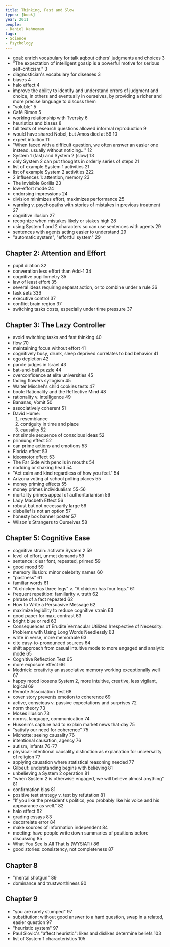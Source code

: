 ```yaml
---
title: Thinking, Fast and Slow
types: [book]
year: 2011
people:
- Daniel Kahneman
tags:
- Science
- Psychology
---
```


- goal: enrich vocabulary for talk aqbout others' judgments and choices 3
- "The expectation of intelligent gossip is a powerful motive for serious self-criticism." 3
- diagnostician's vocabulary for diseases 3
- biases 4
- halo effect 4
- improve the ability to identify and understand errors of judgment and choice, in others and eventually in ourselves, by providing a richer and more precise language to discuss them
- "voluble" 5
- Café Rimon 5
- working relationship with Tversky 6
- heuristics and biases 8
- full texts of research questions allowed informal reproduction 9
- would have shared Nobel, but Amos died at 59 10
- expert intuition 11
- "When faced with a difficult question, we often answer an easier one instead, usually without noticing..." 12
- System 1 (fast) and System 2 (slow) 13
- only System 2 can put thoughts in orderly series of steps 21
- list of example System 1 activities 21
- list of example System 2 activities 222
- 2 influences 1: attention, memory 23
- The Invisible Gorilla 23
- low-effort mode 24
- endorsing impressions 24
- division minimizes effort, maximizes performance 25
- warning v. psychopaths with stories of mistakes in previous treatment 27
- cognitive illusion 27
- recognize when mistakes likely or stakes high 28
- using System 1 and 2 characters so can use sentences with agents 29
- sentences with agents acting easier to understand 29
- "automatic system", "effortful system" 29

## Chapter 2: Attention and Effort
- pupil dilation 32
- converation less effort than Add-1 34
- cognitive pupillometry 35
- law of least effort 35
- several ideas requiring separat action, or to combine under a rule 36
- task sets 336
- executive control 37
- conflict brain region 37
- switching tasks costs, especially under time pressure 37

## Chapter 3: The Lazy Controller
- avoid switching tasks and fast thinking 40
- flow 70
- maintaining focus without effort 41
- cognitively busy, drunk, sleep deprived correlates to bad behavior 41
- ego depletion 42
- parole judges in Israel 43
- bat-and-ball puzzle 44
- overconfidence at elite universities 45
- fading flowers syllogism 45
- Walter Mischel's child cookies tests 47
- book: Rationality and the Reflective Mind 48
- rationality v. intelligence 49
- Bananas, Vomit 50
- associatively coherent 51
- David Hume:
  1.  resemblance
  2.  contiguity in time and place
  3.  causality 52
- not simple sequence of conscious ideas 52
- primiung effect 52
- can prime actions and emotions 53
- Florida effect 53
- ideomotor effect 53
- The Far Side with pencils in mouths 54
- nodding or shaking head 54
- "Act calm and kind regardless of how you feel." 54
- Arizona voting at school polling places 55
- money priming effects 55
- money primes individualism 55-56
- mortality primes appeal of authoritarianism 56
- Lady Macbeth Effect 56
- robust but not necessarily large 56
- disbelief is not an option 57
- honesty box banner poster 57
- Wilson's Strangers to Ourselves 58

## Chapter 5: Cognitive Ease
- cognitive strain: activate System 2 59
- level of effort, unmet demands 59
- sentence: clear font, repeated, primed 59
- good mood 59
- memory illusion: minor celebrity names 60
- "pastness" 61
- familiar words 61
- "A chicken has three legs" v. "A chicken has four legs." 61
- frequent repetition: familiarity v. truth 62
- phrase of a fact repeated 62
- How to Write a Persuasive Message 62
- maximize legibility to reduce cognitive strain 63
- good paper for max. contrast 63
- bright blue or red 63
- Consequences of Erudite Vernacular Utilized Irrespective of Necessity: Problems with Using Long Words Needlessly 63
- write in verse, more memorable 63
- cite easy-to-pronounced sources 64
- shift approach from casual intuitive mode to more engaged and analytic mode 65
- Cognitive Reflection Test 65
- more exposure effect 66
- Mednick: creativity an associative memory working exceptionally well 67
- happy mood loosens System 2, more intuitive, creative, less vigilant, logical 69
- Remote Association Test 68
- cover story prevents emotion to coherence 69
- active, conscious v. passive expectations and surprises 72
- norm theory 73
- Moses illusion 73
- norms, language, communication 74
- Hussein's capture had to explain market news that day 75
- "satisfy our need for coherence" 75
- Michotte: seeing causality 76
- intentional causation, agency 76
- autism, infants 76-77
- physical-intentional causality distinction as explanation for universality of religion 77
- applying causation where statistical reasoning needed 77
- Gilbeuf: understanding begins with believing 81
- unbelieving a System 2 operation 81
- "when System 2 is otherwise engaged, we will believe almost anything" 81
- confirmation bias 81
- positive test strategy v. test by refutation 81
- "If you like the president's politics, you probably like his voice and his appearance as well." 82
- halo effect 82
- grading essays 83
- decorrelate error 84
- make sources of information independent 84
- meeting: have people write down summaries of positions before discussing 85
- What You See Is All That Is (WYSIATI) 86
- good stories: consistency, not completeness 87

## Chapter 8
- "mental shotgun" 89
- dominance and trustworthiness 90

## Chapter 9
- "you are rarely stumped" 97
- substitution: without good answer to a hard question, swap in a related, easier question 97
- "heuristic system" 97
- Paul Slovic's "affect heuristic": likes and dislikes determine beliefs 103
- list of System 1 characteristics 105
